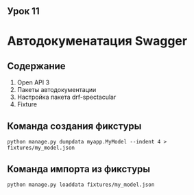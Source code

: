 ## Урок 11

# Автодокуменатация Swagger

## Содержание

1. Open API 3
2. Пакеты автодокументации
3. Настройка пакета drf-spectacular
4. Fixture

## Команда создания фикстуры

```
python manage.py dumpdata myapp.MyModel --indent 4 > fixtures/my_model.json
```

## Команда импорта из фикстуры

```
python manage.py loaddata fixtures/my_model.json
```
